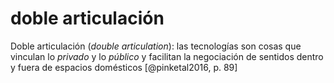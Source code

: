 # doble articulación

Doble articulación (*double articulation*): las tecnologías son cosas que vinculan lo *privado* y lo *público* y facilitan la negociación de sentidos dentro y fuera de espacios domésticos [@pinketal2016, p. 89]
